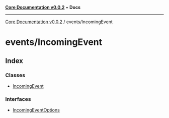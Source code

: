[**Core Documentation v0.0.2**](../../README.md) • **Docs**

***

[Core Documentation v0.0.2](../../modules.md) / events/IncomingEvent

# events/IncomingEvent

## Index

### Classes

- [IncomingEvent](classes/IncomingEvent.md)

### Interfaces

- [IncomingEventOptions](interfaces/IncomingEventOptions.md)

